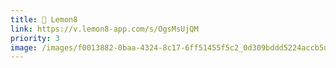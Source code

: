 ```yaml
---
title: 🍋 Lemon8
link: https://v.lemon8-app.com/s/OgsMsUjQM
priority: 3
image: /images/f0013882-0baa-4324-8c17-6ff51455f5c2_0d309bddd5224accb5d5467b1f39d084-tplv-pyavlv3z7u-shrink-1200-0-q75.webp
---
```


